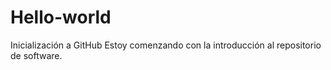 # Hello-world
Inicialización a GitHub
Estoy comenzando con la introducción al repositorio de software.
